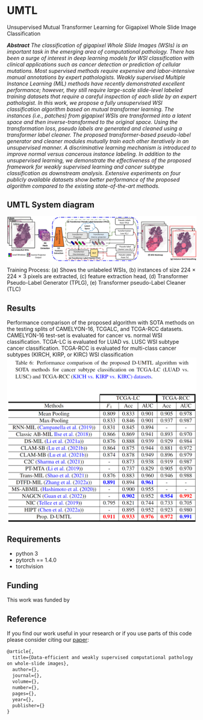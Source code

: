 # UMTL

Unsupervised Mutual Transformer Learning for Gigapixel Whole Slide Image Classification

***Abstract** The classification of gigapixel Whole Slide Images (WSIs) is an important task in the emerging area of computational pathology. There has been a surge of interest in deep learning models for WSI classification with clinical applications such as cancer detection or prediction of cellular mutations. Most supervised methods require expensive and labor-intensive manual annotations by expert pathologists. Weakly supervised Multiple Instance Learning (MIL) methods have recently demonstrated excellent performance;
however, they still require large-scale slide-level labeled training datasets that require a careful inspection of each slide by an expert pathologist. In this work, we propose a fully unsupervised WSI classification algorithm based on mutual transformer learning. The instances (i.e., patches) from gigapixel WSIs are transformed into a latent space and then inverse-transformed to the original space. Using the transformation loss, pseudo labels are generated and cleaned using a transformer label cleaner. The proposed transformer-based pseudo-label generator and cleaner modules mutually train each other iteratively in an unsupervised manner. A discriminative learning mechanism is introduced to improve normal versus cancerous instance labeling. In addition to the unsupervised learning, we demonstrate the effectiveness of the proposed framework for weakly supervised learning and cancer subtype classification as downstream analysis. Extensive experiments on four publicly available datasets show better performance of the proposed algorithm compared to the existing state-of-the-art methods.*

##  UMTL System diagram 
<img src="docs/MainDiagram.jpg" width="1000px" align="center" />

Training Process: (a) Shows the unlabeled WSIs, (b) instances of size 224 × 224 × 3 pixels are extracted, (c) feature extraction head, (d) Transformer Pseudo-Label Generator (TPLG), (e) Transformer pseudo-Label Cleaner (TLC)


## Results
Performance comparison of the proposed algorithm with SOTA methods on the testing splits of CAMELYON-16, TCGALC, and TCGA-RCC datasets. CAMELYON-16 test-set is evaluated for cancer vs. normal WSI classification. TCGA-LC is evaluated for LUAD vs. LUSC WSI subtype cancer classification. TCGA-RCC is evaluated for multi-class cancer subtypes (KIRCH, KIRP, or KIRC) WSI classification
<img src="docs/resultsCVPRTable.png" width="800px" align="center" />

## Requirements

- python 3
- pytorch == 1.4.0
- torchvision

## Funding
This work was funded by 

## Reference
If you find our work useful in your research or if you use parts of this code please consider citing our [paper]():


```
@article{,
  title={Data-efficient and weakly supervised computational pathology on whole-slide images},
  author={},
  journal={},
  volume={},
  number={},
  pages={},
  year={},
  publisher={}
}
```
